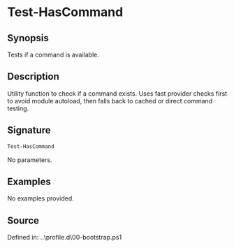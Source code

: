 # Test-HasCommand

## Synopsis

Tests if a command is available.

## Description

Utility function to check if a command exists. Uses fast provider checks first
    to avoid module autoload, then falls back to cached or direct command testing.

## Signature

```powershell
Test-HasCommand
```

No parameters.

## Examples

No examples provided.

## Source

Defined in: ..\profile.d\00-bootstrap.ps1
